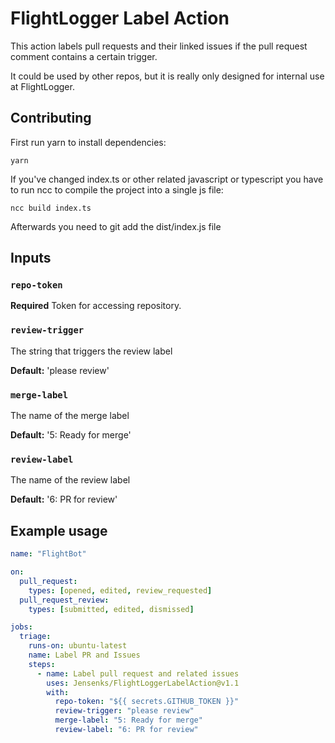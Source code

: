 # FlightLogger Label Action

This action labels pull requests and their linked issues if the pull request comment contains a certain trigger.

It could be used by other repos, but it is really only designed for internal use at FlightLogger.

## Contributing

First run yarn to install dependencies:
```
yarn
```

If you've changed index.ts or other related javascript or typescript you have to run ncc to compile the project into a single js file:
```
ncc build index.ts
```

Afterwards you need to git add the dist/index.js file

## Inputs

### `repo-token`

**Required** Token for accessing repository.

### `review-trigger`

The string that triggers the review label

**Default:** 'please review'

### `merge-label`

The name of the merge label

**Default:** '5: Ready for merge'

### `review-label`

The name of the review label

**Default:** '6: PR for review'

## Example usage

```yml
name: "FlightBot"

on: 
  pull_request:
    types: [opened, edited, review_requested]
  pull_request_review:
    types: [submitted, edited, dismissed]

jobs:
  triage:
    runs-on: ubuntu-latest
    name: Label PR and Issues
    steps:
      - name: Label pull request and related issues
        uses: Jensenks/FlightLoggerLabelAction@v1.1
        with:
          repo-token: "${{ secrets.GITHUB_TOKEN }}"
          review-trigger: "please review"
          merge-label: "5: Ready for merge"
          review-label: "6: PR for review"
```